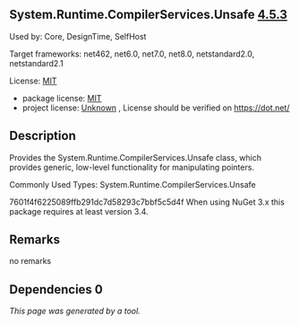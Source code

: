 System.Runtime.CompilerServices.Unsafe [4.5.3](https://www.nuget.org/packages/System.Runtime.CompilerServices.Unsafe/4.5.3)
--------------------

Used by: Core, DesignTime, SelfHost

Target frameworks: net462, net6.0, net7.0, net8.0, netstandard2.0, netstandard2.1

License: [MIT](../../../../licenses/mit) 

- package license: [MIT](https://github.com/dotnet/corefx/blob/master/LICENSE.TXT) 
- project license: [Unknown](https://dot.net/) , License should be verified on https://dot.net/

Description
-----------
Provides the System.Runtime.CompilerServices.Unsafe class, which provides generic, low-level functionality for manipulating pointers.

Commonly Used Types:
System.Runtime.CompilerServices.Unsafe
 
7601f4f6225089ffb291dc7d58293c7bbf5c5d4f 
When using NuGet 3.x this package requires at least version 3.4.

Remarks
-----------
no remarks


Dependencies 0
-----------


*This page was generated by a tool.*